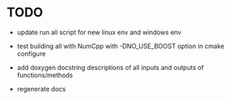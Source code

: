 # TODO

* update run all script for new linux env and windows env
* test building all with NumCpp with -DNO_USE_BOOST option in cmake configure

* add doxygen docstring descriptions of all inputs and outputs of functions/methods
* regenerate docs

